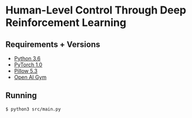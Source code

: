# Human-Level Control Through Deep Reinforcement Learning

## Requirements + Versions

- [Python 3.6](https://www.python.org/)
- [PyTorch 1.0](https://pytorch.org/)
- [Pillow 5.3](https://pillow.readthedocs.io/en/5.3.x/)
- [Open AI Gym](https://gym.openai.com/)

## Running

```
$ python3 src/main.py
```